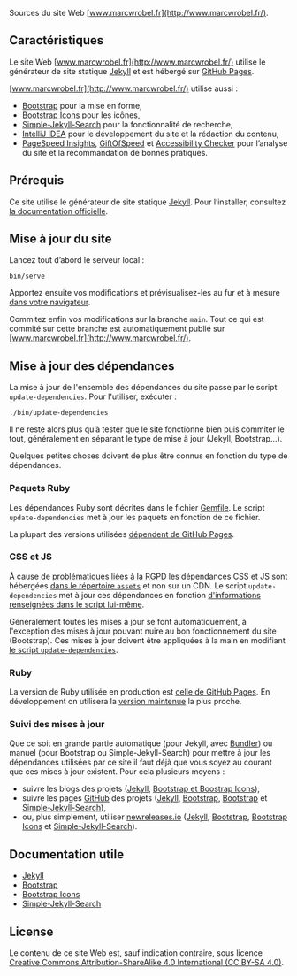Sources du site Web [www.marcwrobel.fr](http://www.marcwrobel.fr/).

## Caractéristiques

Le site Web [www.marcwrobel.fr](http://www.marcwrobel.fr/) utilise le générateur de site statique
[Jekyll](https://jekyllrb.com) et est hébergé sur [GitHub Pages](https://pages.github.com/).

[www.marcwrobel.fr](http://www.marcwrobel.fr/) utilise aussi :

- [Bootstrap](https://getbootstrap.com/) pour la mise en forme,
- [Bootstrap Icons](https://icons.getbootstrap.com/) pour les icônes,
- [Simple-Jekyll-Search](https://github.com/christian-fei/Simple-Jekyll-Search) pour la fonctionnalité de recherche,
- [IntelliJ IDEA](https://www.jetbrains.com/idea/) pour le développement du site et la rédaction du contenu,
- [PageSpeed Insights](https://developers.google.com/speed/pagespeed/insights/?url=https%3A%2F%2Fwww.marcwrobel.fr),
  [GiftOfSpeed](https://www.giftofspeed.com/) et
  [Accessibility Checker](https://www.accessibilitychecker.org/audit/?website=https%3A%2F%2Fwww.marcwrobel.fr%2F&flag=eu)
  pour l’analyse du site et la recommandation de bonnes pratiques.

## Prérequis

Ce site utilise le générateur de site statique [Jekyll](https://jekyllrb.com). Pour l’installer, consultez
[la documentation officielle](https://jekyllrb.com/docs/installation/).

## Mise à jour du site

Lancez tout d’abord le serveur local :

```shell script
bin/serve
```

Apportez ensuite vos modifications et prévisualisez-les au fur et à mesure [dans votre
navigateur](http://localhost:4000/).

Commitez enfin vos modifications sur la branche `main`. Tout ce qui est commité sur cette branche est automatiquement
publié sur [www.marcwrobel.fr](http://www.marcwrobel.fr/).

## Mise à jour des dépendances

La mise à jour de l'ensemble des dépendances du site passe par le script `update-dependencies`. Pour l'utiliser,
exécuter :

```shell script
./bin/update-dependencies
```

Il ne reste alors plus qu’à tester que le site fonctionne bien puis commiter le tout, généralement en
séparant le type de mise à jour (Jekyll, Bootstrap...).

Quelques petites choses doivent de plus être connus en fonction du type de dépendances.

### Paquets Ruby

Les dépendances Ruby sont décrites dans le fichier [Gemfile](/Gemfile). Le script `update-dependencies` met à jour les
paquets en fonction de ce fichier.

La plupart des versions utilisées [dépendent de GitHub Pages](https://pages.github.com/versions/).

### CSS et JS

À cause de [problématiques liées à la
RGPD](https://www.jsdelivr.com/blog/how-the-german-courts-ruling-on-google-fonts-affects-jsdelivr-and-why-it-is-safe-to-use/)
les dépendances CSS et JS sont hébergées [dans le répertoire `assets`](/assets) et non sur un CDN. Le script
`update-dependencies` met à jour ces dépendances en fonction [d'informations renseignées dans le script
lui-même](/bin/update-dependencies).

Généralement toutes les mises à jour se font automatiquement, à l'exception des mises à jour pouvant nuire au bon
fonctionnement du site (Bootstrap). Ces mises à jour doivent être appliquées à la main en modifiant
[le script `update-dependencies`](/bin/update-dependencies).

### Ruby

La version de Ruby utilisée en production est [celle de GitHub Pages](https://pages.github.com/versions/). En
développement on utilisera la [version maintenue](https://www.ruby-lang.org/en/downloads/branches/) la plus proche.

### Suivi des mises à jour

Que ce soit en grande partie automatique (pour Jekyll, avec [Bundler](https://bundler.io/)) ou manuel (pour Bootstrap ou
Simple-Jekyll-Search) pour mettre à jour les dépendances utilisées par ce site il faut déjà que vous soyez au courant
que ces mises à jour existent. Pour cela plusieurs moyens :

- suivre les blogs des projets ([Jekyll](https://jekyllrb.com/news/),
  [Bootstrap et Boostrap Icons](https://blog.getbootstrap.com/)),
- suivre les pages [GitHub](https://github.com) des projets ([Jekyll](https://github.com/jekyll/jekyll),
  [Bootstrap](https://github.com/twbs/bootstrap), [Bootstrap](https://github.com/twbs/icons) et
  [Simple-Jekyll-Search](https://github.com/christian-fei/Simple-Jekyll-Search)),
- ou, plus simplement, utiliser [newreleases.io](https://newreleases.io)
  ([Jekyll](https://newreleases.io/gems/jekyll),
  [Bootstrap](https://newreleases.io/npm/bootstrap), [Bootstrap Icons](https://newreleases.io/npm/bootstrap-icons)
  et [Simple-Jekyll-Search](https://newreleases.io/npm/simple-jekyll-search)).

## Documentation utile

- [Jekyll](https://jekyllrb.com/docs/)
- [Bootstrap](https://getbootstrap.com/docs/)
- [Bootstrap Icons](https://icons.getbootstrap.com/)
- [Simple-Jekyll-Search](https://github.com/christian-fei/Simple-Jekyll-Search)

## License

Le contenu de ce site Web est, sauf indication contraire, sous licence [Creative Commons
Attribution-ShareAlike 4.0 International (CC BY-SA 4.0)](LICENSE).
